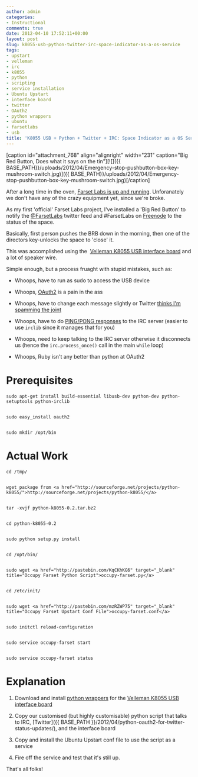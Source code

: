 ```yaml
---
author: admin
categories:
- Instructional
comments: true
date: 2012-04-10 17:52:11+00:00
layout: post
slug: k8055-usb-python-twitter-irc-space-indicator-as-a-os-service
tags:
- upstart
- velleman
- irc
- k8055
- python
- scripting
- service installation
- Ubuntu Upstart
- interface board
- twitter
- OAuth2
- python wrappers
- ubuntu
- farsetlabs
- usb
title: 'K8055 USB + Python + Twitter + IRC: Space Indicator as a OS Service'
---
```



[caption id="attachment_768" align="alignright" width="231" caption="Big Red Button, Does what it says on the tin"][![]({{ BASE_PATH}}/uploads/2012/04/Emergency-stop-pushbutton-box-key-mushroom-switch.jpg)]({{ BASE_PATH}}/uploads/2012/04/Emergency-stop-pushbutton-box-key-mushroom-switch.jpg)[/caption]

After a long time in the oven, [Farset Labs is up and running](http://farsetlabs.org.uk/blog/2012/03/launch-day-hackathon/). Unforanately we don't have any of the crazy equipment yet, since we're broke.

As my first 'official' Farset Labs project, I've installed a 'Big Red Button' to notify the [@FarsetLabs](http://twitter.com/farsetlabs) twitter feed and #FarsetLabs on [Freenode](http://freenode.net) to the status of the space.

Basically, first person pushes the BRB down in the morning, then one of the directors key-unlocks the space to 'close' it.

This was accomplished using the  [Velleman K8055 USB interface board](http://www.velleman.eu/products/view/?country=be&lang=en&id=351346) and a lot of speaker wire.

Simple enough, but a process fruaght with stupid mistakes, such as:


  * Whoops, have to run as sudo to access the USB device


  * Whoops, [OAuth2](http://oauth.net/2/) is a pain in the ass


  * Whoops, have to change each message slightly or Twitter [thinks I'm spamming the joint](http://blog.tropo.com/2010/12/01/reminder-beware-of-duplicate-tweets-when-testing-twitter-apps-on-tropo/)


  * Whoops, have to do [PING/PONG responses](http://stackoverflow.com/questions/6853071/python-check-if-irc-connection-is-lost-ping-pong) to the IRC server (easier to use `irclib` since it manages that for you)


  * Whoops, need to keep talking to the IRC server otherwise it disconnects us (hence the `irc.process_once()` call in the main `while` loop)


  * Whoops, Ruby isn't any better than python at OAuth2

# Prerequisites


    sudo apt-get install build-essential libusb-dev python-dev python-setuptools python-irclib


    sudo easy_install oauth2


    sudo mkdir /opt/bin

# Actual Work


    cd /tmp/


    wget package from <a href="http://sourceforge.net/projects/python-k8055/">http://sourceforge.net/projects/python-k8055/</a>


    tar -xvjf python-k8055-0.2.tar.bz2


    cd python-k8055-0.2


    sudo python setup.py install


    cd /opt/bin/


    sudo wget <a href="http://pastebin.com/KqCKhKG6" target="_blank" title="Occupy Farset Python Script">occupy-farset.py</a>


    cd /etc/init/


    sudo wget <a href="http://pastebin.com/mzRZWP75" target="_blank" title="Occupy Farset Upstart Conf File">occupy-farset.conf</a>


    sudo initctl reload-configuration


    sudo service occupy-farset start


    sudo service occupy-farset status

# Explanation


  1. Download and install [python wrappers](http://python-k8055.sourceforge.net/) for the [Velleman K8055 USB interface board](http://www.velleman.eu/products/view/?country=be&lang=en&id=351346)


  2. Copy our customised (but highly customisable) python script that talks to IRC, [Twitter]({{ BASE_PATH }}/2012/04/python-oauth2-for-twitter-status-updates/), and the interface board


  3. Copy and install the Ubuntu Upstart conf file to use the script as a service


  4. Fire off the service and test that it's still up.

That's all folks!
